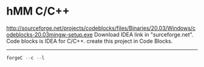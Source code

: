 # hMM C/C++
http://sourceforge.net/projects/codeblocks/files/Binaries/20.03/Windows/codeblocks-20.03mingw-setup.exe 
Download IDEA link in "surceforge.net". 
Code blocks is IDEA for C/C++. 
create this project in Code Blocks.  
___
```c++
forgeC --c --l
```

